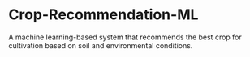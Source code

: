 # Crop-Recommendation-ML
A machine learning-based system that recommends the best crop for cultivation based on soil and environmental conditions.
